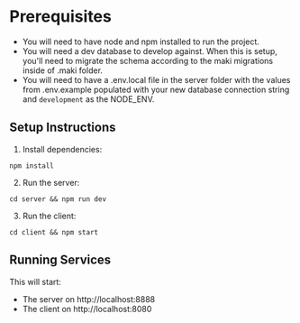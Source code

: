 # Prerequisites

- You will need to have node and npm installed to run the project.
- You will need a dev database to develop against. When this is setup, you'll need to migrate the schema according to the maki migrations inside of .maki folder. 
- You will need to have a .env.local file in the server folder with the values from .env.example populated with your new database connection string and `development` as the NODE_ENV.

## Setup Instructions

1. Install dependencies:
```
npm install
```

2. Run the server:
```
cd server && npm run dev
```

3. Run the client:
```
cd client && npm start
```

## Running Services
This will start:
- The server on http://localhost:8888
- The client on http://localhost:8080


